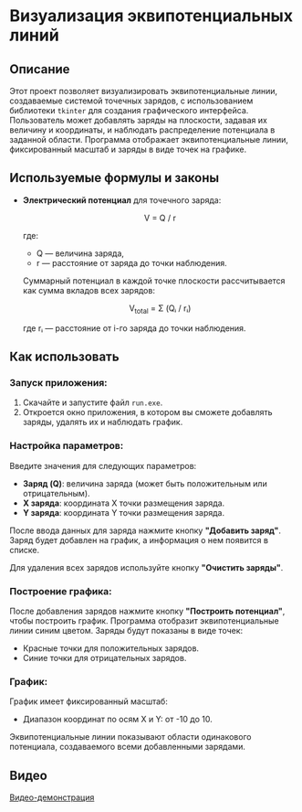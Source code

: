 # Визуализация эквипотенциальных линий

## Описание

Этот проект позволяет визуализировать эквипотенциальные линии, создаваемые системой точечных зарядов, с использованием библиотеки `tkinter` для создания графического интерфейса. Пользователь может добавлять заряды на плоскости, задавая их величину и координаты, и наблюдать распределение потенциала в заданной области. Программа отображает эквипотенциальные линии, фиксированный масштаб и заряды в виде точек на графике.

## Используемые формулы и законы

- **Электрический потенциал** для точечного заряда:

  <p align="center">
    V = Q / r
  </p>

  где:
  - Q — величина заряда,
  - r — расстояние от заряда до точки наблюдения.

  Суммарный потенциал в каждой точке плоскости рассчитывается как сумма вкладов всех зарядов:

  <p align="center">
    V<sub>total</sub> = Σ (Qᵢ / rᵢ)
  </p>

  где rᵢ — расстояние от i-го заряда до точки наблюдения.

## Как использовать

### Запуск приложения:

1. Скачайте и запустите файл `run.exe`.
2. Откроется окно приложения, в котором вы сможете добавлять заряды, удалять их и наблюдать график.

### Настройка параметров:

Введите значения для следующих параметров:
- **Заряд (Q)**: величина заряда (может быть положительным или отрицательным).
- **X заряда**: координата X точки размещения заряда.
- **Y заряда**: координата Y точки размещения заряда.

После ввода данных для заряда нажмите кнопку **"Добавить заряд"**. Заряд будет добавлен на график, а информация о нем появится в списке.

Для удаления всех зарядов используйте кнопку **"Очистить заряды"**.

### Построение графика:

После добавления зарядов нажмите кнопку **"Построить потенциал"**, чтобы построить график. Программа отобразит эквипотенциальные линии синим цветом. Заряды будут показаны в виде точек:
- Красные точки для положительных зарядов.
- Синие точки для отрицательных зарядов.

### График:

График имеет фиксированный масштаб:
- Диапазон координат по осям X и Y: от -10 до 10.

Эквипотенциальные линии показывают области одинакового потенциала, создаваемого всеми добавленными зарядами.

## Видео
[Видео-демонстрация](https://github.com/user-attachments/assets/89c46b56-7286-4c38-9bad-820e256d4648)
